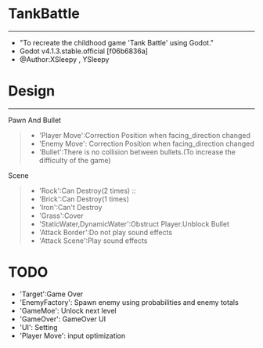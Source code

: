 # TankBattle
_____________

* "To recreate the childhood game 'Tank Battle' using Godot."
* Godot v4.1.3.stable.official [f06b6836a]
* @Author:XSleepy , YSleepy


# Design
_____________

Pawn And Bullet
> * 'Player Move':Correction Position when facing_direction changed
> * 'Enemy Move': Correction Position when facing_direction changed
> * 'Bullet':There is no collision between bullets.(To increase the difficulty of the game)

Scene
> * 'Rock':Can Destroy(2 times) :: <Design Error>
> * 'Brick':Can Destroy(1 times)
> * 'Iron':Can't Destroy
> * 'Grass':Cover
> * 'StaticWater,DynamicWater':Obstruct Player.Unblock Bullet
> * 'Attack Border':Do not play sound effects
> * 'Attack Scene':Play sound effects

# TODO
 
* 'Target':Game Over
* 'EnemyFactory': Spawn enemy using probabilities and enemy totals
* 'GameMoe': Unlock next level
* 'GameOver': GameOver UI
* 'UI': Setting
* 'Player Move': input optimization

